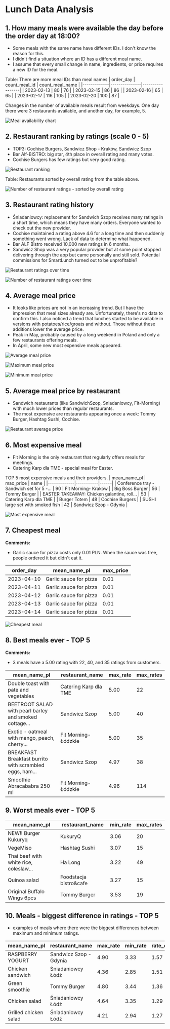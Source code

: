 # Lunch Data Analysis

## 1. How many meals were available the day before the order day at 18:00?

- Some meals with the same name have different IDs. I don't know the reason for this.
- I didn't find a situation where an ID has a different meal name.
- I assume that every small change in name, ingredients, or price requires a new ID for the meal.

Table: There are more meal IDs than meal names
| order_day   | count_meal_id | count_meal_name |
|-------------|---------------|-----------------|
| 2023-02-13  | 80            | 76              |
| 2023-02-15  | 86            | 86              |
| 2023-02-16  | 65            | 65              |
| 2023-02-17  | 116           | 105             |
| 2023-02-20  | 100           | 87              |

Changes in the number of available meals result from weekdays. One day there were 3 restaurants available, and another day, for example, 5.

![Meal availability chart](utils/charts/How%20many%20meals%20were%20available%20day%20before%20order%20day%20ay%2018%3A00%20o%27clock%3F.png)

## 2. Restaurant ranking by ratings (scale 0 - 5)

- TOP3: Cochise Burgers, Sandwicz Shop - Kraków, Sandwicz Szop
- Bar Alf-BISTRO: big star, 4th place in overall rating and many votes.
- Cochise Burgers has few ratings but very good rating.

![Restaurant ranking](utils/charts/Restaurants%20rate%20ranking.png)

Table: Restaurants sorted by overall rating from the table above.

![Number of restaurant ratings - sorted by overall rating](utils/charts/Restaurants%20number%20of%20rates%20-%20sorted%20by%20overall%20rate.png)

## 3. Restaurant rating history

- Śniadaniowcy: replacement for Sandwich Szop receives many ratings in a short time, which means they have many orders. Everyone wanted to check out the new provider.
- Cochise maintained a rating above 4.6 for a long time and then suddenly something went wrong. Lack of data to determine what happened.
- Bar ALF Bistro received 10,000 new ratings in 6 months.
- Sandwicz Shop was a very popular provider but at some point stopped delivering through the app but came personally and still sold. Potential commissions for SmartLunch turned out to be unprofitable?

![Restaurant ratings over time](utils/charts/Restaurants%20rate%20in%20time.png)

![Number of restaurant ratings over time](utils/charts/Restaurants%20number%20of%20rates%20in%20time.png)

## 4. Average meal price

- It looks like prices are not in an increasing trend. But I have the impression that meal sizes already are. Unfortunately, there's no data to confirm this. I also noticed a trend that lunches started to be available in versions with potatoes/rice/groats and without. Those without these additions lower the average price.
- Peak in May, probably caused by a long weekend in Poland and only a few restaurants offering meals.
- In April, some new most expensive meals appeared.

![Average meal price](utils/charts/Average%20meal%20price.png)

![Maximum meal price](utils/charts/Max%20meal%20price.png)

![Minimum meal price](utils/charts/Minimal%20meal%20price.png)

## 5. Average meal price by restaurant

- Sandwich restaurants (like SandwichSzop, Sniadaniowcy, Fit-Morning) with much lower prices than regular restaurants.
- The most expensive are restaurants appearing once a week: Tommy Burger, Hashtag Sushi, Cochise.

![Restaurant average price](utils/charts/Restaurants%20average%20price.png)

## 6. Most expensive meal

- Fit Morning is the only restaurant that regularly offers meals for meetings.
- Catering Karp dla TME - special meal for Easter.

TOP 5 most expensive meals and their providers.
| mean_name_pl | max_price | name |
|-------------|-----------|------|
| Conference tray - Sandwich set for 5 -... | 90 | Fit Morning- Kraków |
| Big Boss Burger | 56 | Tommy Burger |
| EASTER TAKEAWAY: Chicken galantine, roll... | 53 | Catering Karp dla TME |
| Burger Totem | 48 | Cochise Burgers |
| SUSHI large set with smoked fish | 42 | Sandwicz Szop - Gdynia |

![Most expensive meal](utils/charts/Most%20expensive%20meal.png)

## 7. Cheapest meal

**Comments:**
- Garlic sauce for pizza costs only 0.01 PLN. When the sauce was free, people ordered it but didn't eat it.

| order_day   | mean_name_pl                | max_price |
|-------------|-----------------------------|-----------|
| 2023-04-10  | Garlic sauce for pizza      | 0.01      |
| 2023-04-11  | Garlic sauce for pizza      | 0.01      |
| 2023-04-12  | Garlic sauce for pizza      | 0.01      |
| 2023-04-13  | Garlic sauce for pizza      | 0.01      |
| 2023-04-14  | Garlic sauce for pizza      | 0.01      |

![Cheapest meal](utils/charts/Cheapest%20meal.png)

## 8. Best meals ever - TOP 5

**Comments:**
- 3 meals have a 5.00 rating with 22, 40, and 35 ratings from customers.

| mean_name_pl | restaurant_name | max_rate | max_rates |
|-------------|----------------|----------|-----------|
| Double toast with pate and vegetables | Catering Karp dla TME | 5.00 | 22 |
| BEETROOT SALAD with pearl barley and smoked cottage... | Sandwicz Szop | 5.00 | 40 |
| Exotic - oatmeal with mango, peach, cherry... | Fit Morning-Łódzkie | 5.00 | 35 |
| BREAKFAST Breakfast burrito with scrambled eggs, ham... | Sandwicz Szop | 4.97 | 38 |
| Smoothie Abracababra 250 ml | Fit Morning-Łódzkie | 4.96 | 114 |

## 9. Worst meals ever - TOP 5

| mean_name_pl | restaurant_name | min_rate | max_rates |
|-------------|----------------|----------|-----------|
| NEW!! Burger Kukuryq | KukuryQ | 3.06 | 20 |
| VegeMiso | Hashtag Sushi | 3.07 | 15 |
| Thai beef with white rice, coleslaw... | Ha Long | 3.22 | 49 |
| Quinoa salad | Foodstacja bistro&cafe | 3.27 | 15 |
| Original Buffalo Wings 6pcs | Tommy Burger | 3.53 | 19 |

## 10. Meals - biggest difference in ratings - TOP 5

- examples of meals where there were the biggest differences between maximum and minimum ratings.

| mean_name_pl | restaurant_name | max_rate | min_rate | rate_diff |
|-------------|----------------|----------|----------|-----------|
| RASPBERRY YOGURT | Sandwicz Szop - Gdynia | 4.90 | 3.33 | 1.57 |
| Chicken sandwich | Śniadaniowcy Łódź | 4.36 | 2.85 | 1.51 |
| Green smoothie | Tommy Burger | 4.80 | 3.44 | 1.36 |
| Chicken salad | Śniadaniowcy Łódź | 4.64 | 3.35 | 1.29 |
| Grilled chicken salad | Śniadaniowcy Łódź | 4.21 | 2.94 | 1.27 | 
